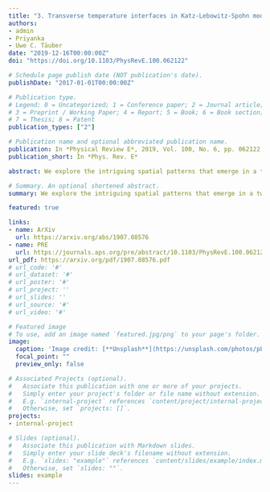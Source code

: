 ```yaml
---
title: "3. Transverse temperature interfaces in Katz-Lebowitz-Spohn model"
authors:
- admin
- Priyanka
- Uwe C. Täuber
date: "2019-12-16T00:00:00Z"
doi: "https://doi.org/10.1103/PhysRevE.100.062122"

# Schedule page publish date (NOT publication's date).
publishDate: "2017-01-01T00:00:00Z"

# Publication type.
# Legend: 0 = Uncategorized; 1 = Conference paper; 2 = Journal article;
# 3 = Preprint / Working Paper; 4 = Report; 5 = Book; 6 = Book section;
# 7 = Thesis; 8 = Patent
publication_types: ["2"]

# Publication name and optional abbreviated publication name.
publication: In *Physical Review E*, 2019, Vol. 100, No. 6, pp. 062122
publication_short: In *Phys. Rev. E*

abstract: We explore the intriguing spatial patterns that emerge in a two-dimensional spatially inhomogeneous Katz-Lebowitz-Spohn (KLS) driven lattice gas with attractive nearest-neighbor interactions. The domain is split into two regions with hopping rates governed by different temperatures $T > T_c$ and $T_c$, respectively, where Tc indicates the critical temperature for phase ordering, and with the temperature boundaries oriented perpendicular to the drive. In the hotter region, the system behaves like the (totally) asymmetric exclusion processes (TASEP), and experiences particle blockage in front of the interface to the critical region. To explain this particle density accumulation near the interface, we have measured the steady-state current in the KLS model at $T > T_c$ and found it to decay as $1/T$. In analogy with TASEP systems containing “slow” bonds, we argue that transport in the high-temperature subsystem is impeded by the lower current in the cooler region, which tends to set the global stationary particle current value. This blockage is induced by the extended particle clusters, growing logarithmically with system size, in the critical region. We observe the density profiles in both high- and low-temperature subsystems to be similar to the well-characterized coexistence and maximal-current phases in (T)ASEP models with open boundary conditions, which are respectively governed by hyperbolic and trigonometric tangent functions. Yet if the lower temperature is set to Tc, we detect marked fluctuation corrections to the mean-field density profiles, e.g., the corresponding critical KLS power-law density decay near the interfaces into the cooler region.

# Summary. An optional shortened abstract.
summary: We explore the intriguing spatial patterns that emerge in a two-dimensional spatially inhomogeneous Katz-Lebowitz-Spohn (KLS) driven lattice gas with attractive nearest-neighbor interactions.

featured: true

links:
- name: ArXiv
  url: https://arxiv.org/abs/1907.08576
- name: PRE
  url: https://journals.aps.org/pre/abstract/10.1103/PhysRevE.100.062122
url_pdf: https://arxiv.org/pdf/1907.08576.pdf
# url_code: '#'
# url_dataset: '#'
# url_poster: '#'
# url_project: ''
# url_slides: ''
# url_source: '#'
# url_video: '#'

# Featured image
# To use, add an image named `featured.jpg/png` to your page's folder. 
image:
  caption: 'Image credit: [**Unsplash**](https://unsplash.com/photos/pLCdAaMFLTE)'
  focal_point: ""
  preview_only: false

# Associated Projects (optional).
#   Associate this publication with one or more of your projects.
#   Simply enter your project's folder or file name without extension.
#   E.g. `internal-project` references `content/project/internal-project/index.md`.
#   Otherwise, set `projects: []`.
projects:
- internal-project

# Slides (optional).
#   Associate this publication with Markdown slides.
#   Simply enter your slide deck's filename without extension.
#   E.g. `slides: "example"` references `content/slides/example/index.md`.
#   Otherwise, set `slides: ""`.
slides: example
---
```

